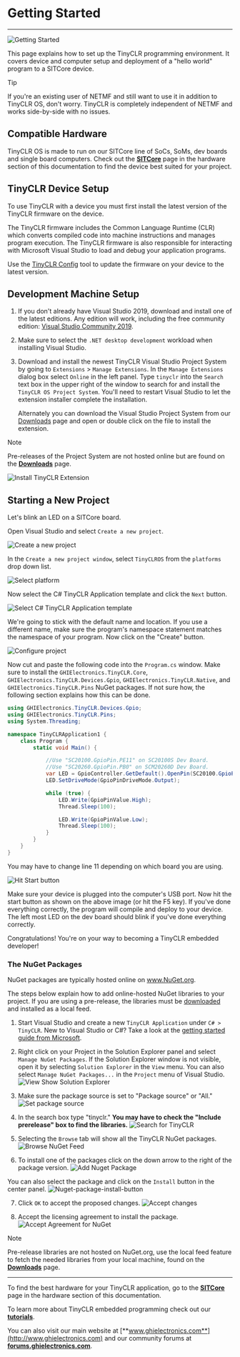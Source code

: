 # Getting Started
---
![Getting Started](images/getting-started-noborder.jpg)

This page explains how to set up the TinyCLR programming environment.  It covers device and computer setup and deployment of a "hello world" program to a SITCore device.

> [!Tip]
> If you're an existing user of NETMF and still want to use it in addition to TinyCLR OS, don't worry. TinyCLR is completely independent of NETMF and works side-by-side with no issues.

## Compatible Hardware
TinyCLR OS is made to run on our SITCore line of SoCs, SoMs, dev boards and single board computers. Check out the [**SITCore**](../../hardware/sitcore/intro.md) page in the hardware section of this documentation to find the device best suited for your project.

## TinyCLR Device Setup
To use TinyCLR with a device you must first install the latest version of the TinyCLR firmware on the device.

The TinyCLR firmware includes the Common Language Runtime (CLR) which converts compiled code into machine instructions and manages program execution.  The TinyCLR firmware is also responsible for interacting with Microsoft Visual Studio to load and debug your application programs.

Use the [TinyCLR Config](tinyclr-config.md) tool to update the firmware on your device to the latest version.

## Development Machine Setup

1. If you don't already have Visual Studio 2019, download and install one of the latest editions. Any edition will work, including the free community edition: [Visual Studio Community 2019](https://www.visualstudio.com/downloads/).
2. Make sure to select the `.NET desktop development` workload when installing Visual Studio.
3. Download and install the newest TinyCLR Visual Studio Project System by going to `Extensions` > `Manage Extensions`. In the `Manage Extensions` dialog box select `Online` in the left panel. Type `tinyclr` into the `Search` text box in the upper right of the window to search for and install the `TinyCLR OS Project System`. You'll need to restart Visual Studio to let the extension installer complete the installation.

    Alternately you can download the Visual Studio Project System from our [Downloads](downloads.md) page and open or double click on the file to install the extension.

> [!Note]
> Pre-releases of the Project System are not hosted online but are found on the [**Downloads**](downloads.md) page.

![Install TinyCLR Extension](images/install-tinyclr-extension.gif)

## Starting a New Project

Let's blink an LED on a SITCore board.

Open Visual Studio and select `Create a new project`.

![Create a new project](images/create-new-project.png)

In the `Create a new project window`, select `TinyCLROS` from the `platforms` drop down list.

![Select platform](images/select-platform.png)

Now select the C# TinyCLR Application template and click the `Next` button.

![Select C# TinyCLR Application template](images/select-template.png)

We're going to stick with the default name and location. If you use a different name, make sure the program's namespace statement matches the namespace of your program. Now click on the "Create" button.

![Configure project](images/configure-project.png)

Now cut and paste the following code into the `Program.cs` window. Make sure to install the `GHIElectronics.TinyCLR.Core`, `GHIElectronics.TinyCLR.Devices.Gpio`, `GHIElectronics.TinyCLR.Native`, and `GHIElectronics.TinyCLR.Pins` NuGet packages. If not sure how, the following section explains how this can be done.


```cs
using GHIElectronics.TinyCLR.Devices.Gpio;
using GHIElectronics.TinyCLR.Pins;
using System.Threading;

namespace TinyCLRApplication1 {
    class Program {
        static void Main() {

            //Use "SC20100.GpioPin.PE11" on SC20100S Dev Board.
            //Use "SC20260.GpioPin.PB0" on SCM20260D Dev Board.
            var LED = GpioController.GetDefault().OpenPin(SC20100.GpioPin.PB0);
            LED.SetDriveMode(GpioPinDriveMode.Output);

            while (true) {
                LED.Write(GpioPinValue.High);
                Thread.Sleep(100);

                LED.Write(GpioPinValue.Low);
                Thread.Sleep(100);
            }
        }
    }
}
```

You may have to change line 11 depending on which board you are using.

![Hit Start button](images/hit-start-button.png)

Make sure your device is plugged into the computer's USB port. Now hit the start button as shown on the above image (or hit the F5 key). If you've done everything correctly, the program will compile and deploy to your device. The left most LED on the dev board should blink if you've done everything correctly.

Congratulations!  You're on your way to becoming a TinyCLR embedded developer!

### The NuGet Packages

NuGet packages are typically hosted online on www.NuGet.org. 

The steps below explain how to add online-hosted NuGet libraries to your project. If you are using a pre-release, the libraries must be [downloaded](downloads.md) and installed as a local feed.

1. Start Visual Studio and create a new `TinyCLR Application` under `C# > TinyCLR`. New to Visual Studio or C#? Take a look at the [getting started guide from Microsoft](https://docs.microsoft.com/en-us/dotnet/csharp/getting-started/with-visual-studio).
2. Right click on your Project in the Solution Explorer panel and select `Manage NuGet Packages`.  If the Solution Explorer window is not visible, open it by selecting `Solution Explorer` in the `View` menu. You can also select `Manage NuGet Packages...` in the `Project` menu of Visual Studio.
![View Show Solution Explorer](images/select-manage-nuget-packages.gif)

3. Make sure the package source is set to "Package source" or "All."
![Set package source](images/package-source.png)

4. In the search box type "tinyclr." **You may have to check the "Include prerelease" box to find the libraries.**
![Search for TinyCLR](images/search-for-tinyclr.png)
5. Selecting the `Browse` tab will show all the TinyCLR NuGet packages.
![Browse NuGet Feed](images/browse-nuget-feed.png)

6. To install one of the packages click on the down arrow to the right of the package version.
![Add Nuget Package](images/add-nuget-package.png)

You can also select the package and click on the `Install` button in the center panel.
![Nuget-package-install-button](images/nuget-install-button.png)

7. Click `OK` to accept the proposed changes.
![Accept changes](images/accept-changes.png)

8. Accept the licensing agreement to install the package.
![Accept Agreement for NuGet](images/accept-agreement-for-nuget.png)

> [!Note]
> Pre-release libraries are not hosted on NuGet.org, use the local feed feature to fetch the needed libraries from your local machine, found on the [**Downloads**](downloads.md) page.

***
To find the best hardware for your TinyCLR application, go to the [**SITCore**](../../hardware/sitcore/intro.md) page in the hardware section of this documentation.

To learn more about TinyCLR embedded programming check out our [**tutorials**](tutorials/intro.md).

You can also visit our main website at [**www.ghielectronics.com**](http://www.ghielectronics.com) and our community forums at [**forums.ghielectronics.com**](https://forums.ghielectronics.com/).